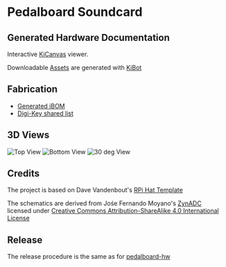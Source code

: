 # Pedalboard Soundcard

## Generated Hardware Documentation

Interactive [KiCanvas](https://kicanvas.org/?github=https%3A%2F%2Fgithub.com%2Fpedalboard%2Fpedalboard-soundcard%2Ftree%2Fmain) viewer.

Downloadable [Assets](https://pedalboard.github.io/pedalboard-soundcard-site/latest/Browse/pedalboard-soundcard-navigate.html) are generated with [KiBot](https://github.com/INTI-CMNB/KiBot)

## Fabrication

* [Generated iBOM](https://pedalboard.github.io/pedalboard-soundcard-site/latest/Assembly/pedalboard-soundcard-ibom.html)
* [Digi-Key shared list](https://www.digikey.ch/de/mylists/list/FIXME)

## 3D Views

![Top View](https://pedalboard.github.io/pedalboard-soundcard-site/latest/3D/pedalboard-soundcard-3D_blender_top.png)
![Bottom View](https://pedalboard.github.io/pedalboard-soundcard-site/latest/3D/pedalboard-soundcard-3D_blender_bottom.png)
![30 deg View](https://pedalboard.github.io/pedalboard-soundcard-site/latest/3D/pedalboard-soundcard-3D_blender_30deg.png)

## Credits

The project is based on Dave Vandenbout's [RPi Hat Template](https://github.com/devbisme/RPi_Hat_Template)

The schematics are derived from Jośe Fernando Moyano's [ZynADC](https://github.com/zynthian/zynthian-hw/tree/master/ZynADAC) licensed under [Creative Commons Attribution-ShareAlike 4.0 International License](https://creativecommons.org/licenses/by-sa/4.0/)

## Release

The release procedure is the same as for [pedalboard-hw](https://github.com/pedalboard/pedalboard-hw#release)

